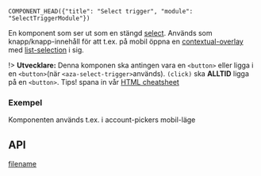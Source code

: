 `COMPONENT_HEAD({"title": "Select trigger", "module": "SelectTriggerModule"})`



En komponent som ser ut som en stängd [select](select). Används som knapp/knapp-innehåll för att t.ex. på mobil öppna en [contextual-overlay](contextual-overlay) med [list-selection](aza-list-selection) i sig.

!> **Utvecklare:** Denna komponen ska antingen vara en `<button>` eller ligga i en `<button>`(när `<aza-select-trigger>`används). `(click)` ska **ALLTID** ligga på en `<button>`. Tips! spana in vår [HTML cheatsheet](../guidelines/accessibility-html-cheatsheet)

<div class="component-example-container" data-width="phone" data-example-path="_example-displayer/#/example/select-trigger/basexempel"></div>

### Exempel
Komponenten används t.ex. i account-pickers mobil-läge
<div class="component-example-container" data-width="phone" data-height="400" data-example-path="_example-displayer/#/example/account-picker/basexempel"></div>

## API
<div class="component-library-api" data-components="select-trigger"></div>


[filename](includes/_componentFooter.md ':include')
